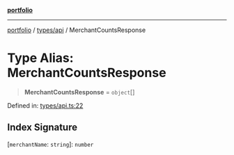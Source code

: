 [**portfolio**](../../../README.md)

***

[portfolio](../../../modules.md) / [types/api](../README.md) / MerchantCountsResponse

# Type Alias: MerchantCountsResponse

> **MerchantCountsResponse** = `object`[]

Defined in: [types/api.ts:22](https://github.com/tnorlund/Portfolio/blob/525637810cd7bc34931932f631a9385fc063c1f8/portfolio/types/api.ts#L22)

## Index Signature

\[`merchantName`: `string`\]: `number`
